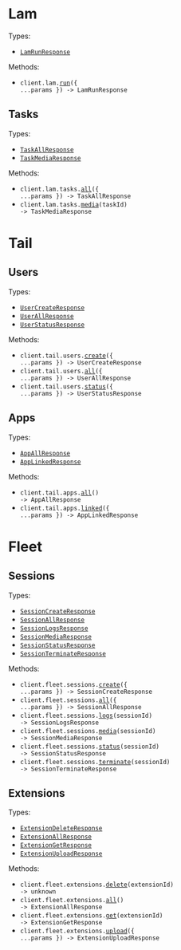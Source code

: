 # Lam

Types:

- <code><a href="./src/resources/lam/lam.ts">LamRunResponse</a></code>

Methods:

- <code title="post /lam/run">client.lam.<a href="./src/resources/lam/lam.ts">run</a>({ ...params }) -> LamRunResponse</code>

## Tasks

Types:

- <code><a href="./src/resources/lam/tasks.ts">TaskAllResponse</a></code>
- <code><a href="./src/resources/lam/tasks.ts">TaskMediaResponse</a></code>

Methods:

- <code title="get /lam/tasks">client.lam.tasks.<a href="./src/resources/lam/tasks.ts">all</a>({ ...params }) -> TaskAllResponse</code>
- <code title="get /lam/tasks/{taskId}/media">client.lam.tasks.<a href="./src/resources/lam/tasks.ts">media</a>(taskId) -> TaskMediaResponse</code>

# Tail

## Users

Types:

- <code><a href="./src/resources/tail/users.ts">UserCreateResponse</a></code>
- <code><a href="./src/resources/tail/users.ts">UserAllResponse</a></code>
- <code><a href="./src/resources/tail/users.ts">UserStatusResponse</a></code>

Methods:

- <code title="post /tail/users/create">client.tail.users.<a href="./src/resources/tail/users.ts">create</a>({ ...params }) -> UserCreateResponse</code>
- <code title="get /tail/users">client.tail.users.<a href="./src/resources/tail/users.ts">all</a>({ ...params }) -> UserAllResponse</code>
- <code title="get /tail/app/auth-status">client.tail.users.<a href="./src/resources/tail/users.ts">status</a>({ ...params }) -> UserStatusResponse</code>

## Apps

Types:

- <code><a href="./src/resources/tail/apps.ts">AppAllResponse</a></code>
- <code><a href="./src/resources/tail/apps.ts">AppLinkedResponse</a></code>

Methods:

- <code title="get /tail/apps">client.tail.apps.<a href="./src/resources/tail/apps.ts">all</a>() -> AppAllResponse</code>
- <code title="get /tail/linked-apps">client.tail.apps.<a href="./src/resources/tail/apps.ts">linked</a>({ ...params }) -> AppLinkedResponse</code>

# Fleet

## Sessions

Types:

- <code><a href="./src/resources/fleet/sessions.ts">SessionCreateResponse</a></code>
- <code><a href="./src/resources/fleet/sessions.ts">SessionAllResponse</a></code>
- <code><a href="./src/resources/fleet/sessions.ts">SessionLogsResponse</a></code>
- <code><a href="./src/resources/fleet/sessions.ts">SessionMediaResponse</a></code>
- <code><a href="./src/resources/fleet/sessions.ts">SessionStatusResponse</a></code>
- <code><a href="./src/resources/fleet/sessions.ts">SessionTerminateResponse</a></code>

Methods:

- <code title="post /sessions/create">client.fleet.sessions.<a href="./src/resources/fleet/sessions.ts">create</a>({ ...params }) -> SessionCreateResponse</code>
- <code title="get /sessions">client.fleet.sessions.<a href="./src/resources/fleet/sessions.ts">all</a>({ ...params }) -> SessionAllResponse</code>
- <code title="get /sessions/{session_id}/logs">client.fleet.sessions.<a href="./src/resources/fleet/sessions.ts">logs</a>(sessionId) -> SessionLogsResponse</code>
- <code title="get /sessions/{sessionId}/media">client.fleet.sessions.<a href="./src/resources/fleet/sessions.ts">media</a>(sessionId) -> SessionMediaResponse</code>
- <code title="get /sessions/{session_id}/status">client.fleet.sessions.<a href="./src/resources/fleet/sessions.ts">status</a>(sessionId) -> SessionStatusResponse</code>
- <code title="delete /sessions/{session_id}/terminate">client.fleet.sessions.<a href="./src/resources/fleet/sessions.ts">terminate</a>(sessionId) -> SessionTerminateResponse</code>

## Extensions

Types:

- <code><a href="./src/resources/fleet/extensions.ts">ExtensionDeleteResponse</a></code>
- <code><a href="./src/resources/fleet/extensions.ts">ExtensionAllResponse</a></code>
- <code><a href="./src/resources/fleet/extensions.ts">ExtensionGetResponse</a></code>
- <code><a href="./src/resources/fleet/extensions.ts">ExtensionUploadResponse</a></code>

Methods:

- <code title="delete /extensions/{extensionId}">client.fleet.extensions.<a href="./src/resources/fleet/extensions.ts">delete</a>(extensionId) -> unknown</code>
- <code title="get /extensions">client.fleet.extensions.<a href="./src/resources/fleet/extensions.ts">all</a>() -> ExtensionAllResponse</code>
- <code title="get /extensions/{extensionId}">client.fleet.extensions.<a href="./src/resources/fleet/extensions.ts">get</a>(extensionId) -> ExtensionGetResponse</code>
- <code title="post /extensions">client.fleet.extensions.<a href="./src/resources/fleet/extensions.ts">upload</a>({ ...params }) -> ExtensionUploadResponse</code>
